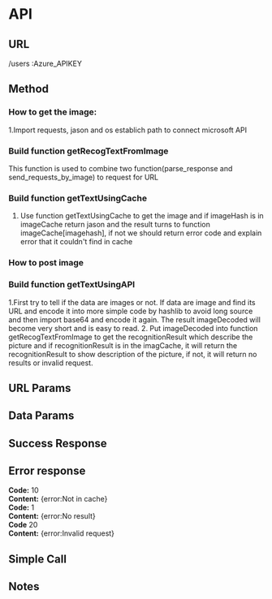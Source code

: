 # API 
## URL
/users :Azure_APIKEY
## Method
### How to get the image:
1.Import requests, jason and os establich path to connect microsoft API
### Build function getRecogTextFromImage 
This function is used to combine two function(parse_response and send_requests_by_image) to request for URL
### Build function getTextUsingCache 
1. Use function getTextUsingCache to get the image and if imageHash is in imageCache return jason and the result turns to function imageCache[imagehash], if not we should return error code and explain error that it couldn't find in cache

### How to post image
### Build function getTextUsingAPI 
1.First try to tell if the data are images or not. If data are image and find its URL and encode it into more simple code by hashlib to avoid long source and then import base64 and encode it again. The result imageDecoded will become very short and is easy to read. 
2. Put imageDecoded into function getRecogTextFromImage to get the recognitionResult which describe the picture and if recognitionResult is in the imagCache, it will return the recognitionResult to show description of the picture, if not, it will return no results or invalid request.
## URL Params
## Data Params
## Success Response
## Error response
**Code:** 10<br />
**Content:** {error:Not in cache}<br />
**Code:** 1<br />
**Content:** {error:No result}<br />
**Code** 20<br />
**Content:** {error:Invalid request}<br />
## Simple Call
## Notes
